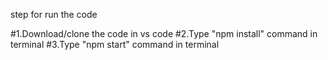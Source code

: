 step for run the code

#1.Download/clone the code in vs code
#2.Type "npm install" command in terminal
#3.Type "npm start" command in terminal
